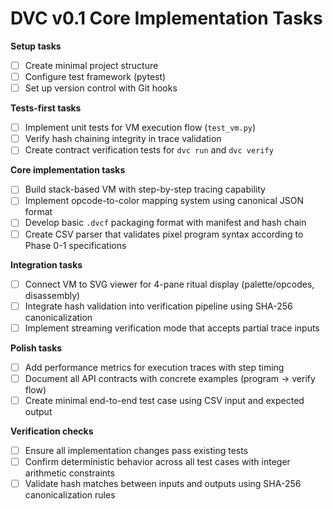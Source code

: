 # DVC v0.1 Core Implementation Tasks

**Setup tasks**
- [ ] Create minimal project structure
- [ ] Configure test framework (pytest)
- [ ] Set up version control with Git hooks

**Tests-first tasks**
- [ ] Implement unit tests for VM execution flow (`test_vm.py`)
- [ ] Verify hash chaining integrity in trace validation
- [ ] Create contract verification tests for `dvc run` and `dvc verify`

**Core implementation tasks**
- [ ] Build stack-based VM with step-by-step tracing capability
- [ ] Implement opcode-to-color mapping system using canonical JSON format
- [ ] Develop basic `.dvcf` packaging format with manifest and hash chain
- [ ] Create CSV parser that validates pixel program syntax according to Phase 0-1 specifications

**Integration tasks**
- [ ] Connect VM to SVG viewer for 4-pane ritual display (palette/opcodes, disassembly)
- [ ] Integrate hash validation into verification pipeline using SHA-256 canonicalization
- [ ] Implement streaming verification mode that accepts partial trace inputs

**Polish tasks**
- [ ] Add performance metrics for execution traces with step timing
- [ ] Document all API contracts with concrete examples (program → verify flow)
- [ ] Create minimal end-to-end test case using CSV input and expected output

**Verification checks**
- [ ] Ensure all implementation changes pass existing tests
- [ ] Confirm deterministic behavior across all test cases with integer arithmetic constraints
- [ ] Validate hash matches between inputs and outputs using SHA-256 canonicalization rules
